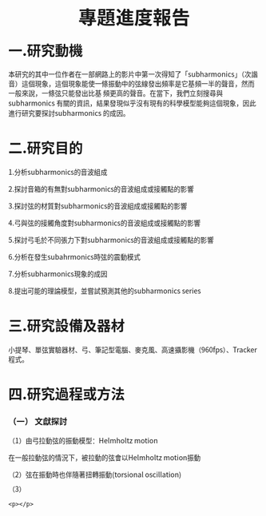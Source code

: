 <!DOCTYPE html>
<html>
  <head>
    <meta http-equiv="content-type" content="text/html; charset=UTF-8">
    <title>專題</title>
  </head>
  <body>
    <p style="margin-top: 0.17in; margin-bottom: 0.08in; line-height: 100%; page-break-after: avoid"
      align="center">
      <font face="Noto Sans CJK TC, sans-serif"><font style="font-size: 28pt" size="6"><span
            lang="zh-CN"><b>專題進度報告</b></span></font></font></p>
    <h1 class="western"><font face="Noto Sans CJK TC, sans-serif"><span lang="zh-CN">一</span></font><font
        face="Noto Sans CJK TC, sans-serif">.</font><font face="Noto Sans CJK TC, sans-serif"><span
          lang="zh-CN">研究動機</span></font></h1>
    <p><font face="Noto Sans CJK TC, sans-serif"><font style="font-size: 10pt" size="2"><span
            lang="zh-CN">本研究的其中一位作者在一部網路上的影片中第一次得知了「</span></font></font><font face="Noto Sans CJK TC, sans-serif">subharmonics</font><font
        face="Noto Sans CJK TC, sans-serif"><font style="font-size: 10pt" size="2"><span
            lang="zh-CN">」（次諧音）這個現象，這個現象能使一條振動中的弦線發出頻率是它基頻一半的聲音，然而一般來說，一條弦只能發出比基
            頻更高的聲音。在當下，我們立刻搜尋與</span></font></font><font face="Noto Sans CJK TC, sans-serif">subharmonics
      </font><font face="Noto Sans CJK TC, sans-serif"><font style="font-size: 10pt"
          size="2"><span lang="zh-CN">有關的資訊，結果發現似乎沒有現有的科學模型能夠這個現象，因此進行研究要探討</span></font></font><font
        face="Noto Sans CJK TC, sans-serif">subharmonics
      </font><font face="Noto Sans CJK TC, sans-serif"><font style="font-size: 10pt"
          size="2"><span lang="zh-CN">的成因。</span></font></font></p>
    <h1 class="western"><font face="Noto Sans CJK TC, sans-serif"><span lang="zh-CN">二</span></font><font
        face="Noto Sans CJK TC, sans-serif">.</font><font face="Noto Sans CJK TC, sans-serif"><span
          lang="zh-CN">研究目的</span></font></h1>
    <p><font face="Noto Sans CJK TC, sans-serif">1.</font><font face="Noto Sans CJK TC, sans-serif"><font
          style="font-size: 10pt" size="2"><span lang="zh-CN">分析</span></font></font><font
        face="Noto Sans CJK TC, sans-serif">subharmonics</font><font face="Noto Sans CJK TC, sans-serif"><font
          style="font-size: 10pt" size="2"><span lang="zh-CN">的音波組成</span></font></font></p>
    <p><font face="Noto Sans CJK TC, sans-serif">2.</font><font face="Noto Sans CJK TC, sans-serif"><font
          style="font-size: 10pt" size="2"><span lang="zh-CN">探討音箱的有無對</span></font></font><font
        face="Noto Sans CJK TC, sans-serif">subharmonics</font><font face="Noto Sans CJK TC, sans-serif"><font
          style="font-size: 10pt" size="2"><span lang="zh-CN">的音波組成或接觸點的影響</span></font></font></p>
    <p><font face="Noto Sans CJK TC, sans-serif">3.</font><font face="Noto Sans CJK TC, sans-serif"><font
          style="font-size: 10pt" size="2"><span lang="zh-CN">探討弦的材質對</span></font></font><font
        face="Noto Sans CJK TC, sans-serif">subharmonics</font><font face="Noto Sans CJK TC, sans-serif"><font
          style="font-size: 10pt" size="2"><span lang="zh-CN">的音波組成或接觸點的影響</span></font></font></p>
    <p><font face="Noto Sans CJK TC, sans-serif">4.</font><font face="Noto Sans CJK TC, sans-serif"><font
          style="font-size: 10pt" size="2"><span lang="zh-CN">弓與弦的接觸角度對</span></font></font><font
        face="Noto Sans CJK TC, sans-serif">subharmonics</font><font face="Noto Sans CJK TC, sans-serif"><font
          style="font-size: 10pt" size="2"><span lang="zh-CN">的音波組成或接觸點的影響</span></font></font></p>
    <p><font face="Noto Sans CJK TC, sans-serif">5.</font><font face="Noto Sans CJK TC, sans-serif"><font
          style="font-size: 10pt" size="2"><span lang="zh-CN">探討弓毛於不同張力下對</span></font></font><font
        face="Noto Sans CJK TC, sans-serif">subharmonics</font><font face="Noto Sans CJK TC, sans-serif"><font
          style="font-size: 10pt" size="2"><span lang="zh-CN">的音波組成或接觸點的影響</span></font></font></p>
    <p><font face="Noto Sans CJK TC, sans-serif">6.</font><font face="Noto Sans CJK TC, sans-serif"><font
          style="font-size: 10pt" size="2"><span lang="zh-CN">分析在發生</span></font></font><font
        face="Noto Sans CJK TC, sans-serif">subahrmonics</font><font face="Noto Sans CJK TC, sans-serif"><font
          style="font-size: 10pt" size="2"><span lang="zh-CN">時弦的震動模式</span></font></font></p>
    <p><font face="Noto Sans CJK TC, sans-serif">7.</font><font face="Noto Sans CJK TC, sans-serif"><font
          style="font-size: 10pt" size="2"><span lang="zh-CN">分析</span></font></font><font
        face="Noto Sans CJK TC, sans-serif">subharmonics</font><font face="Noto Sans CJK TC, sans-serif"><font
          style="font-size: 10pt" size="2"><span lang="zh-CN">現象的成因</span></font></font></p>
    <p><font face="Noto Sans CJK TC, sans-serif">8.</font><font face="Noto Sans CJK TC, sans-serif"><font
          style="font-size: 10pt" size="2"><span lang="zh-CN">提出可能的理論模型，並嘗試預測其他的</span></font></font><font
        face="Noto Sans CJK TC, sans-serif">subharmonics
        series</font></p>
    <h1 class="western"><font face="Noto Sans CJK TC, sans-serif"><span lang="zh-CN">三</span></font><font
        face="Noto Sans CJK TC, sans-serif">.</font><font face="Noto Sans CJK TC, sans-serif"><span
          lang="zh-CN">研究設備及器材</span></font></h1>
    <p><font face="Noto Sans CJK TC, sans-serif"><font style="font-size: 10pt" size="2"><span
            lang="zh-CN">小提琴、單弦實驗器材、弓、筆記型電腦、麥克風、高速攝影機（</span></font></font><font
        face="Noto Sans CJK TC, sans-serif">960fps</font><font face="Noto Sans CJK TC, sans-serif"><font
          style="font-size: 10pt" size="2"><span lang="zh-CN">）、</span></font></font><font
        face="Noto Sans CJK TC, sans-serif">Tracker</font><font face="Noto Sans CJK TC, sans-serif"><font
          style="font-size: 10pt" size="2"><span lang="zh-CN">程式。</span></font></font></p>
    <h1 class="western"><font face="Noto Sans CJK TC, sans-serif"><span lang="zh-CN">四</span></font><font
        face="Noto Sans CJK TC, sans-serif">.</font><font face="Noto Sans CJK TC, sans-serif"><span
          lang="zh-CN">研究過程或方法</span></font></h1>
    <h3 class="western"><font face="Noto Sans CJK TC, sans-serif"><span lang="zh-CN">（一）
          文獻探討</span></font></h3>
    <p><font face="Noto Sans CJK TC, sans-serif"><font style="font-size: 10pt" size="2"><span
            lang="zh-CN">（</span></font></font><font face="Noto Sans CJK TC, sans-serif">1</font><font
        face="Noto Sans CJK TC, sans-serif"><font style="font-size: 10pt" size="2"><span
            lang="zh-CN">）由弓拉動弦的振動模型：</span></font></font><font face="Noto Sans CJK TC, sans-serif">Helmholtz
        motion</font></p>
    <p><font face="Noto Sans CJK TC, sans-serif"><font style="font-size: 10pt" size="2"><span
            lang="zh-CN">在一般拉動弦的情況下，被拉動的弦會以</span></font></font><font face="Noto Sans CJK TC, sans-serif">Helmholtz
        motion</font><font face="Noto Sans CJK TC, sans-serif"><font style="font-size: 10pt"
          size="2"><span lang="zh-CN">振動</span></font></font></p>
    <p style="margin-top: 0.04in; margin-bottom: 0.1in"><font face="Noto Sans CJK TC, sans-serif"><font
          style="font-size: 10pt" size="2"><span lang="zh-CN">（</span></font></font><font
        face="Noto Sans CJK TC, sans-serif">2</font><font face="Noto Sans CJK TC, sans-serif"><font
          style="font-size: 10pt" size="2"><span lang="zh-CN">）弦在振動時也伴隨著扭轉振動</span></font></font><font
        face="Noto Sans CJK TC, sans-serif">(torsional
        oscillation)</font></p>
    <p style="margin-top: 0.04in; margin-bottom: 0.1in"><font face="Noto Sans CJK TC, sans-serif"><font
          style="font-size: 10pt" size="2"><span lang="zh-CN">（</span></font></font><font
        face="Noto Sans CJK TC, sans-serif">3</font><font face="Noto Sans CJK TC, sans-serif"><font
          style="font-size: 10pt" size="2"><span lang="zh-CN">）</span></font></font></p>
    
    <p></p>
  </body>
</html>
